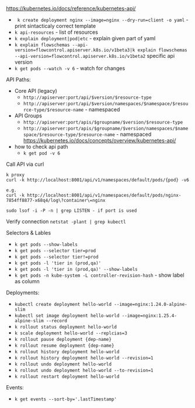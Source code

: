 https://kubernetes.io/docs/reference/kubernetes-api/

- ` k create deployment nginx --image=nginx --dry-run=client -o yaml` - print sintacticaly correct template
- `k api-resources` - list of resources
- `k explain deployment|pod|etc`       - explain given part of yaml
- `k explain flowschemas --api-version=flowcontrol.apiserver.k8s.io/v1beta3|k explain flowschemas --api-version=flowcontrol.apiserver.k8s.io/v1beta2` specific api version
- `k get pods --watch -v 6` - watch for changes


API Paths:
 - Core API (legacy)
   - `http://apiserver:port/api/$version/$resource-type`
   - `http://apiserver:port/api/$version/namespaces/$namespace/$resource-type/$resource-name` - namespaced
- API Groups
  - `http://apiserver:port/apis/$groupname/$version/$resource-type`
  - `http://apiserver:port/apis/$groupname/$version/namespaces/$namespace/$resource-type/$resource-name` - namespaced
https://kubernetes.io/docs/concepts/overview/kubernetes-api/
- how to check api path
  - `k get pod -v 6`


Call API via curl
```
k proxy
curl -k http://localhost:8001/api/v1/namespaces/default/pods/{pod} -v6

e.g.
curl -k http://localhost:8001/api/v1/namespaces/default/pods/nginx-7854ff8877-x68q4/log\?container\=nginx

sudo lsof -i -P -n | grep LISTEN - if port is used
```

Verify connection
`netstat -plant | grep kubectl`

Selectors & Lables
  - `k get pods --show-labels`
  - `k get pods --selector tier=prod`
  - `k get pods --selector tier!=prod`
  - `k get pods -l 'tier in (prod,qa)'`
  - `k get pods -l 'tier in (prod,qa)' --show-labels`
  - `k get pods -n kube-system -L controller-revision-hash` - show label as column

Deployments:
  - `kubectl create deployment hello-world --image=nginx:1.24.0-alpine-slim`
  - `kubectl set image deployment hello-world --image=nginx:1.25.4-alpine-slim --record`
  - `k rollout status deployment hello-world`
  - `k scale deployment hello-world --replcias=3`
  - `k rollout pause deployment {dep-name}`
  - `k rollout resume deployment {dep-name}`
  - `k rollout history deployment hello-world`
  - `k rollout history deployment hello-world --revision=1`
  - `k rollout undo deployment hello-world`
  - `k rollout undo deployment hello-world --to-revision=1`
  - `k rollout restart deployment hello-world`
  
Events:
 - `k get events --sort-by='.lastTimestamp'`